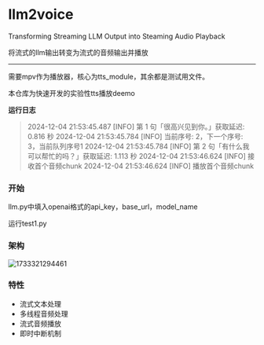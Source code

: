 # llm2voice

Transforming Streaming LLM Output into Steaming Audio Playback

将流式的llm输出转变为流式的音频输出并播放

---

需要mpv作为播放器，核心为tts_module，其余都是测试用文件。

本仓库为快速开发的实验性tts播放deemo


**运行日志**

> 2024-12-04 21:53:45.487 [INFO] 第 1 句「很高兴见到你。」获取延迟: 0.816 秒
> 2024-12-04 21:53:45.784 [INFO] 当前序号: 2，下一个序号: 3，当前队列序号1
> 2024-12-04 21:53:45.784 [INFO] 第 2 句「有什么我可以帮忙的吗？」获取延迟: 1.113 秒
> 2024-12-04 21:53:46.624 [INFO] 接收首个音频chunk
> 2024-12-04 21:53:46.624 [INFO] 播放首个音频chunk

### 开始

llm.py中填入openai格式的api_key，base_url，model_name

运行test1.py

### **架构**

![1733321294461](https://file+.vscode-resource.vscode-cdn.net/d%3A/github/llm2voice/image/README/introduce.png)

### 特性

* 流式文本处理
* 多线程音频处理
* 流式音频播放
* 即时中断机制
